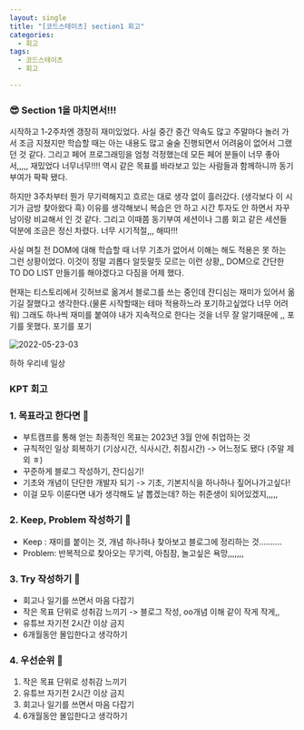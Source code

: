 ```yaml
---
layout: single
title: "[코드스테이츠] section1 회고"
categories:
  - 회고 
tags:
  - 코드스테이츠  
  - 회고   

---
```


### 😎 **Section 1을 마치면서!!!**

시작하고 1-2주차엔 갱장히 재미있었다. 사실 중간 중간 약속도 많고 주말마다 놀러 가서 조금 지쳤지만 학습할 때는 아는 내용도 많고 술술 진행되면서 어려움이 없어서 그랬던 것 같다. 그리고 페어 프로그래밍을 엄청 걱정했는데 모든 페어 분들이 너무 좋아서,,,,, 재밌었다 너무너무!!!! 역시 같은 목표를 바라보고 있는 사람들과 함께하니까 동기부여가 팍팍 됐다.

하지만 3주차부터 뭔가 무기력해지고 흐르는 대로 생각 없이 흘러갔다. (생각보다 이 시기가 금방 찾아왔다 흑) 이유를 생각해보니 복습은 안 하고 시간 투자도 안 하면서 자꾸 남이랑 비교해서 인 것 같다. 그리고 이때쯤 동기부여 세션이나 그룹 회고 같은 세션들 덕분에 조금은 정신 차렸다.  너무 시기적절,,, 해따!!!

사실 며칠 전 DOM에 대해 학습할 때 너무 기초가 없어서 이해는 해도 적용은 못 하는 그런 상황이었다. 이것이 정말 괴롭다 알듯말듯 모르는 이런 상황,, DOM으로 간단한 TO DO LIST 만들기를 해야겠다고 다짐을 어제 했다.

현재는 티스토리에서 깃허브로 옮겨서 블로그를 쓰는 중인데 잔디심는 재미가 있어서 옮기길 잘했다고 생각한다.(물론 시작할때는 테마 적용하느라 포기하고싶었다 너무 어려워) 그래도 하나씩 재미를 붙여야 내가 지속적으로 한다는 것을 너무 잘 알기때문에 ,, 포기를 못했다. 포기를 포기

![2022-05-23-03](https://user-images.githubusercontent.com/104333249/172046049-19a71567-9e4d-48f8-b5d6-3abc3be5d718.jpeg)


하하 우리네 일상

### **KPT 회고**

### **1. 목표라고 한다면** 🎯

- 부트캠프를 통해 얻는 최종적인 목표는 2023년 3월 안에 취업하는 것
- 규칙적인 일상 회복하기 (기상시간, 식사시간, 취침시간) -> 어느정도 됐다 (주말 제외 ㅎ)
- 꾸준하게 블로그 작성하기, 잔디심기!
- 기초와 개념이 단단한 개발자 되기 -> 기초, 기본지식을 하나하나 짚어나가고싶다!
- 이걸 모두 이룬다면 내가 생각해도 날 뽑겠는데? 하는 취준생이 되어있겠지,,,,,

### **2. Keep, Problem 작성하기** 💪

- Keep : 재미를 붙이는 것, 개념 하나하나 찾아보고 블로그에 정리하는 것..........
- Problem: 반복적으로 찾아오는 무기력, 아침잠, 놀고싶은 욕망,,,,,,,

### **3. Try 작성하기** 🚛

- 회고나 일기를 쓰면서 마음 다잡기
- 작은 목표 단위로 성취감 느끼기 -> 블로그 작성, oo개념 이해 같이 작게 작게,,
- 유튜브 자기전 2시간 이상 금지
- 6개월동안 몰입한다고 생각하기

### **4. 우선순위** 🤡

1. 작은 목표 단위로 성취감 느끼기
2. 유튜브 자기전 2시간 이상 금지
3. 회고나 일기를 쓰면서 마음 다잡기
4. 6개월동안 몰입한다고 생각하기
